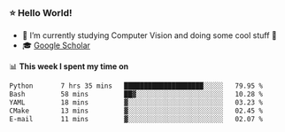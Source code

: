 ### ⭐️ Hello World!

<!--
**hologerry/hologerry** is a ✨ _special_ ✨ repository because its `README.md` (this file) appears on your GitHub profile.

Here are some ideas to get you started:

- 🔭 I’m currently working and studying on Computer Vision
- 🌱 I’m currently learning at Peking University
- 💬 Ask me about 
- 📫 How to reach me: E-mail
- 😄 Pronouns: he/his
- ⚡ Fun fact: Music is the Power
-->


- 🔭 I’m currently studying Computer Vision and doing some cool stuff 🤖
- 🎓 [Google Scholar](https://scholar.google.com/citations?user=3ykqW9wAAAAJ&hl=en)


📊 **This week I spent my time on**

<!--START_SECTION:waka-->

```txt
Python       7 hrs 35 mins   ████████████████████░░░░░   79.95 %
Bash         58 mins         ██▓░░░░░░░░░░░░░░░░░░░░░░   10.28 %
YAML         18 mins         ▓░░░░░░░░░░░░░░░░░░░░░░░░   03.23 %
CMake        13 mins         ▓░░░░░░░░░░░░░░░░░░░░░░░░   02.45 %
E-mail       11 mins         ▓░░░░░░░░░░░░░░░░░░░░░░░░   02.07 %
```

<!--END_SECTION:waka-->
